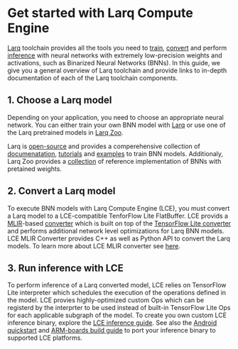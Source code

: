 # Get started with Larq Compute Engine
[Larq](https://larq.dev/) toolchain provides all the tools you need to
[train](1.-Choose-a-Larq-Model), [convert](2.-Convert-a-Larq-Model) and
perform [inference](3.-Run-inference-with-LCE) with neural networks with
extremely low-precision weights and activations,
such as Binarized Neural Networks (BNNs). In this guide, we give you a general
overview of Larq toolchain and provide links to in-depth documentation of
each of the Larq toolchain components.

## 1. Choose a Larq model
Depending on your application, you need to choose an appropriate neural network.
You can either train your own BNN model with [Larq](https://larq.dev/)
or use one of the Larq pretrained models in [Larq Zoo](https://larq.dev/models/).

Larq is [open-source](https://github.com/larq/larq) and provides a comperehensive
collection of [documenatation](https://github.com/larq/larq/tree/master/docs),
[tutorials](https://larq.dev/guides/key-concepts/) and
[examples](https://larq.dev/examples/mnist/) to train BNN models.
Additionaly, Larq Zoo provides a [collection](https://larq.dev/models/)
of reference implementation of BNNs with pretained weights.

## 2. Convert a Larq model
To execute BNN models with Larq Compute Engine (LCE), you must convert a Larq
model to a LCE-compatible TenforFlow Lite FlatBuffer. LCE provids a
[MLIR](https://www.tensorflow.org/mlir)-based [converter](./mlir_converter.md)
which is built on top of the
[TensorFlow Lite converter](https://github.com/tensorflow/tensorflow/blob/master/tensorflow/lite/g3doc/guide/get_started.md#2-convert-the-model)
and performs additional network level optimizations for Larq BNN models.
LCE MLIR Converter provides C++ as well as Python API to convert the Larq models.
To learn more about LCE MLIR converter see [here](./mlir_converter.md).

## 3. Run inference with LCE
To perform inference of a Larq converted model, LCE relies on TensorFlow Lite
interpreter which schedules the execution of the operations defined in the model.
LCE provies highly-optimized custom Ops which can be registerd by the interprter
to be used instead of built-in TensorFlow Lite Ops for each applicable subgraph
of the model.
To create you own custom LCE inference binary, explore the [LCE inference guide](./inference.md).
See also the [Android quickstart](quickstart_android.md) and [ARM-boards build guide](build_arm.md) 
to port your inference binary to supported LCE platforms.
